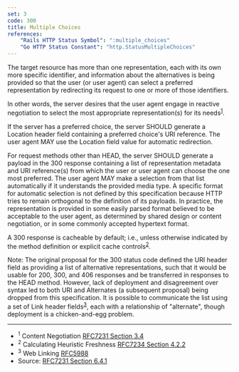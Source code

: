 ```yaml
---
set: 3
code: 300
title: Multiple Choices
references:
    "Rails HTTP Status Symbol": ":multiple_choices"
    "Go HTTP Status Constant": "http.StatusMultipleChoices"
---
```


The target resource has more than one representation, each with its own more
specific identifier, and information about the alternatives is being provided
so that the user (or user agent) can select a preferred representation by
redirecting its request to one or more of those identifiers.

In other words, the server desires that the user agent engage in reactive
negotiation to select the most appropriate representation(s) for its
needs<sup>[1](#ref-1)</sup>.

If the server has a preferred choice, the server SHOULD generate a Location
header field containing a preferred choice's URI reference. The user agent MAY
use the Location field value for automatic redirection.

For request methods other than HEAD, the server SHOULD generate a payload in the
300 response containing a list of representation metadata and URI reference(s)
from which the user or user agent can choose the one most preferred. The user
agent MAY make a selection from that list automatically if it understands the
provided media type. A specific format for automatic selection is not defined by
this specification because HTTP tries to remain orthogonal to the definition of
its payloads. In practice, the representation is provided in some easily parsed
format believed to be acceptable to the user agent, as determined by shared
design or content negotiation, or in some commonly accepted hypertext format.

A 300 response is cacheable by default; i.e., unless otherwise indicated by the
method definition or explicit cache controls<sup>[2](#ref-2)</sup>.

Note: The original proposal for the 300 status code defined the URI header field
as providing a list of alternative representations, such that it would be usable
for 200, 300, and 406 responses and be transferred in responses to the HEAD
method. However, lack of deployment and disagreement over syntax led to both URI
and Alternates (a subsequent proposal) being dropped from this specification. It
is possible to communicate the list using a set of Link header
fields<sup>[3](#ref-3)</sup>, each with a relationship of "alternate",
though deployment is a chicken-and-egg problem.

---

* <span id="ref-1"><sup>1</sup> Content Negotiation
[RFC7231 Section 3.4][2]</span>
* <span id="ref-2"><sup>2</sup> Calculating Heuristic Freshness
[RFC7234 Section 4.2.2][3]</span>
* <span id="ref-3"><sup>3</sup> Web Linking [RFC5988][4]</span>
* Source: [RFC7231 Section 6.4.1][1]

[1]: <http://tools.ietf.org/html/rfc7231#section-6.4.1>
[2]: <http://tools.ietf.org/html/rfc7231#section-3.4>
[3]: <http://tools.ietf.org/html/rfc7234#section-4.2.2>
[4]: <http://tools.ietf.org/html/rfc5988>
